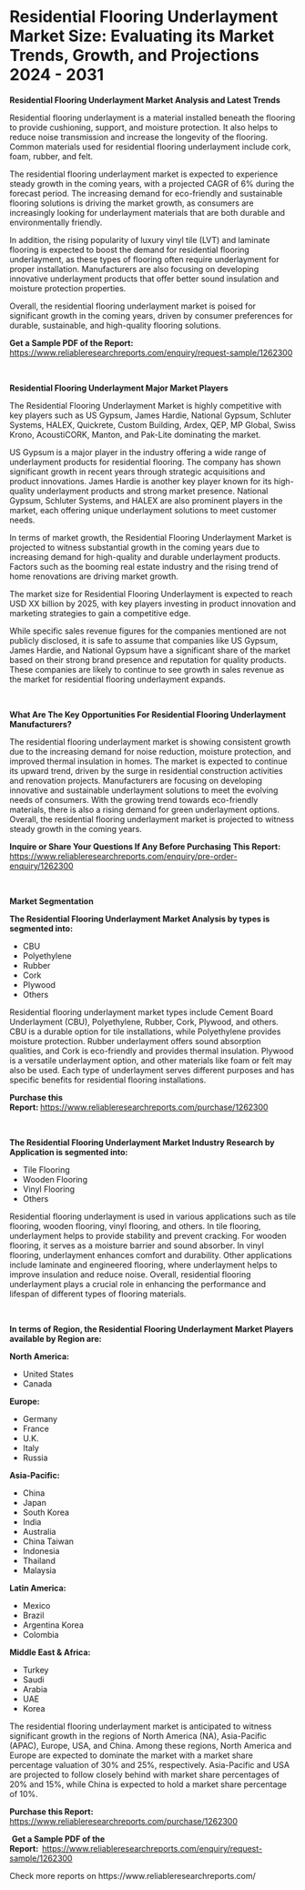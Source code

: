 <p><h1>Residential Flooring Underlayment Market Size: Evaluating its Market Trends, Growth, and Projections 2024 - 2031</h1></p><p><strong>Residential Flooring Underlayment Market Analysis and Latest Trends</strong></p>
<p><p>Residential flooring underlayment is a material installed beneath the flooring to provide cushioning, support, and moisture protection. It also helps to reduce noise transmission and increase the longevity of the flooring. Common materials used for residential flooring underlayment include cork, foam, rubber, and felt.</p><p>The residential flooring underlayment market is expected to experience steady growth in the coming years, with a projected CAGR of 6% during the forecast period. The increasing demand for eco-friendly and sustainable flooring solutions is driving the market growth, as consumers are increasingly looking for underlayment materials that are both durable and environmentally friendly.</p><p>In addition, the rising popularity of luxury vinyl tile (LVT) and laminate flooring is expected to boost the demand for residential flooring underlayment, as these types of flooring often require underlayment for proper installation. Manufacturers are also focusing on developing innovative underlayment products that offer better sound insulation and moisture protection properties.</p><p>Overall, the residential flooring underlayment market is poised for significant growth in the coming years, driven by consumer preferences for durable, sustainable, and high-quality flooring solutions.</p></p>
<p><strong>Get a Sample PDF of the Report:&nbsp;</strong> <a href="https://www.reliableresearchreports.com/enquiry/request-sample/1262300">https://www.reliableresearchreports.com/enquiry/request-sample/1262300</a></p>
<p>&nbsp;</p>
<p><strong>Residential Flooring Underlayment Major Market Players</strong></p>
<p><p>The Residential Flooring Underlayment Market is highly competitive with key players such as US Gypsum, James Hardie, National Gypsum, Schluter Systems, HALEX, Quickrete, Custom Building, Ardex, QEP, MP Global, Swiss Krono, AcoustiCORK, Manton, and Pak-Lite dominating the market. </p><p>US Gypsum is a major player in the industry offering a wide range of underlayment products for residential flooring. The company has shown significant growth in recent years through strategic acquisitions and product innovations. James Hardie is another key player known for its high-quality underlayment products and strong market presence. National Gypsum, Schluter Systems, and HALEX are also prominent players in the market, each offering unique underlayment solutions to meet customer needs.</p><p>In terms of market growth, the Residential Flooring Underlayment Market is projected to witness substantial growth in the coming years due to increasing demand for high-quality and durable underlayment products. Factors such as the booming real estate industry and the rising trend of home renovations are driving market growth.</p><p>The market size for Residential Flooring Underlayment is expected to reach USD XX billion by 2025, with key players investing in product innovation and marketing strategies to gain a competitive edge. </p><p>While specific sales revenue figures for the companies mentioned are not publicly disclosed, it is safe to assume that companies like US Gypsum, James Hardie, and National Gypsum have a significant share of the market based on their strong brand presence and reputation for quality products. These companies are likely to continue to see growth in sales revenue as the market for residential flooring underlayment expands.</p></p>
<p>&nbsp;</p>
<p><strong>What Are The Key Opportunities For Residential Flooring Underlayment Manufacturers?</strong></p>
<p><p>The residential flooring underlayment market is showing consistent growth due to the increasing demand for noise reduction, moisture protection, and improved thermal insulation in homes. The market is expected to continue its upward trend, driven by the surge in residential construction activities and renovation projects. Manufacturers are focusing on developing innovative and sustainable underlayment solutions to meet the evolving needs of consumers. With the growing trend towards eco-friendly materials, there is also a rising demand for green underlayment options. Overall, the residential flooring underlayment market is projected to witness steady growth in the coming years.</p></p>
<p><strong>Inquire or Share Your Questions If Any Before Purchasing This Report:</strong> <a href="https://www.reliableresearchreports.com/enquiry/pre-order-enquiry/1262300">https://www.reliableresearchreports.com/enquiry/pre-order-enquiry/1262300</a></p>
<p>&nbsp;</p>
<p><strong>Market Segmentation</strong></p>
<p><strong>The Residential Flooring Underlayment Market Analysis by types is segmented into:</strong></p>
<p><ul><li>CBU</li><li>Polyethylene</li><li>Rubber</li><li>Cork</li><li>Plywood</li><li>Others</li></ul></p>
<p><p>Residential flooring underlayment market types include Cement Board Underlayment (CBU), Polyethylene, Rubber, Cork, Plywood, and others. CBU is a durable option for tile installations, while Polyethylene provides moisture protection. Rubber underlayment offers sound absorption qualities, and Cork is eco-friendly and provides thermal insulation. Plywood is a versatile underlayment option, and other materials like foam or felt may also be used. Each type of underlayment serves different purposes and has specific benefits for residential flooring installations.</p></p>
<p><strong>Purchase this Report:&nbsp;</strong><a href="https://www.reliableresearchreports.com/purchase/1262300">https://www.reliableresearchreports.com/purchase/1262300</a></p>
<p>&nbsp;</p>
<p><strong>The Residential Flooring Underlayment Market Industry Research by Application is segmented into:</strong></p>
<p><ul><li>Tile Flooring</li><li>Wooden Flooring</li><li>Vinyl Flooring</li><li>Others</li></ul></p>
<p><p>Residential flooring underlayment is used in various applications such as tile flooring, wooden flooring, vinyl flooring, and others. In tile flooring, underlayment helps to provide stability and prevent cracking. For wooden flooring, it serves as a moisture barrier and sound absorber. In vinyl flooring, underlayment enhances comfort and durability. Other applications include laminate and engineered flooring, where underlayment helps to improve insulation and reduce noise. Overall, residential flooring underlayment plays a crucial role in enhancing the performance and lifespan of different types of flooring materials.</p></p>
<p>&nbsp;</p>
<p><strong>In terms of Region, the Residential Flooring Underlayment Market Players available by Region are:</strong></p>
<p>
    <p> <strong> North America: </strong>
        <ul>
            <li>United States</li>
            <li>Canada</li>
        </ul>
        </p> 
    <p> <strong> Europe: </strong>
        <ul>
            <li>Germany</li>
            <li>France</li>
            <li>U.K.</li>
            <li>Italy</li>
            <li>Russia</li>
        </ul>
        </p> 
    <p> <strong> Asia-Pacific: </strong>
        <ul>
            <li>China</li>
            <li>Japan</li>
            <li>South Korea</li>
            <li>India</li>
            <li>Australia</li>
            <li>China Taiwan</li>
            <li>Indonesia</li>
            <li>Thailand</li>
            <li>Malaysia</li>
        </ul>
        </p> 
    <p> <strong> Latin America: </strong>
        <ul>
            <li>Mexico</li>
            <li>Brazil</li>
            <li>Argentina Korea</li>
            <li>Colombia</li>
        </ul>
        </p> 
    <p> <strong> Middle East & Africa: </strong>
        <ul>
            <li>Turkey</li>
            <li>Saudi</li>
            <li>Arabia</li>
            <li>UAE</li>
            <li>Korea</li>
        </ul>
    </p>
    </p>
<p><p>The residential flooring underlayment market is anticipated to witness significant growth in the regions of North America (NA), Asia-Pacific (APAC), Europe, USA, and China. Among these regions, North America and Europe are expected to dominate the market with a market share percentage valuation of 30% and 25%, respectively. Asia-Pacific and USA are projected to follow closely behind with market share percentages of 20% and 15%, while China is expected to hold a market share percentage of 10%.</p></p>
<p><strong>Purchase this Report: </strong><a href="https://www.reliableresearchreports.com/purchase/1262300">https://www.reliableresearchreports.com/purchase/1262300</a></p>
<p>&nbsp;<strong>Get a Sample PDF of the Report:&nbsp;&nbsp;</strong><a href="https://www.reliableresearchreports.com/enquiry/request-sample/1262300">https://www.reliableresearchreports.com/enquiry/request-sample/1262300</a></p>
<p><strong></strong></p>
<p>Check more reports on https://www.reliableresearchreports.com/</p>